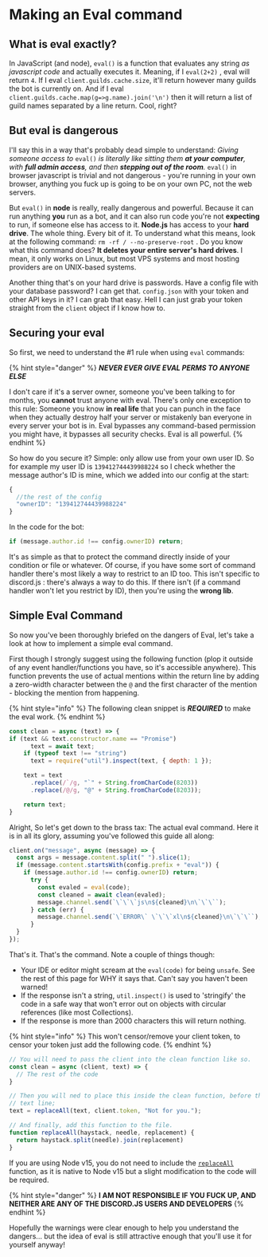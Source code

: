 # Making an Eval command

## What is eval exactly?

In JavaScript \(and node\), `eval()` is a function that evaluates any string _as javascript code_ and actually executes it. Meaning, if I `eval(2+2)` , eval will return `4`. If I eval `client.guilds.cache.size`, it'll return however many guilds the bot is currently on. And if I eval `client.guilds.cache.map(g=>g.name).join('\n')` then it will return a list of guild names separated by a line return. Cool, right?

## But eval is dangerous

I'll say this in a way that's probably dead simple to understand: _Giving someone access to_ `eval()` _is literally like sitting them **at your computer**, with **full admin access**, and then **stepping out of the room**._ `eval()` in browser javascript is trivial and not dangerous - you're running in your own browser, anything you fuck up is going to be on your own PC, not the web servers.

But `eval()` in **node** is really, really dangerous and powerful. Because it can run anything **you** run as a bot, and it can also run code you're not **expecting** to run, if someone else has access to it. **Node.js** has access to your **hard drive**. The whole thing. Every bit of it. To understand what this means, look at the following command: `rm -rf / --no-preserve-root` . Do you know what this command does? **It deletes your entire server's hard drives**. I mean, it only works on Linux, but most VPS systems and most hosting providers are on UNIX-based systems.

Another thing that's on your hard drive is passwords. Have a config file with your database password? I can get that. `config.json` with your token and other API keys in it? I can grab that easy. Hell I can just grab your token straight from the `client` object if I know how to.

## Securing your eval

So first, we need to understand the \#1 rule when using `eval` commands:

{% hint style="danger" %}
_**NEVER EVER GIVE EVAL PERMS TO ANYONE ELSE**_

I don't care if it's a server owner, someone you've been talking to for months, you **cannot** trust anyone with eval. There's only one exception to this rule: Someone you know **in real life** that you can punch in the face when they actually destroy half your server or mistakenly ban everyone in every server your bot is in. Eval bypasses any command-based permission you might have, it bypasses all security checks. Eval is all powerful.
{% endhint %}

So how do you secure it? Simple: only allow use from your own user ID. So for example my user ID is `139412744439988224` so I check whether the message author's ID is mine, which we added into our config at the start:

```javascript
{
  //the rest of the config
  "ownerID": "139412744439988224"
}
```

In the code for the bot:

```javascript
if (message.author.id !== config.ownerID) return;
```

It's as simple as that to protect the command directly inside of your condition or file or whatever. Of course, if you have some sort of command handler there's most likely a way to restrict to an ID too. This isn't specific to discord.js : there's always a way to do this. If there isn't \(if a command handler won't let you restrict by ID\), then you're using the **wrong lib**.

## Simple Eval Command

So now you've been thoroughly briefed on the dangers of Eval, let's take a look at how to implement a simple eval command.

First though I strongly suggest using the following function \(plop it outside of any event handler/functions you have, so it's accessible anywhere\). This function prevents the use of actual mentions within the return line by adding a zero-width character between the `@` and the first character of the mention - blocking the mention from happening.

{% hint style="info" %}
The following clean snippet is _**REQUIRED**_ to make the eval work.
{% endhint %}

```javascript
const clean = async (text) => {
if (text && text.constructor.name == "Promise")
      text = await text;
    if (typeof text !== "string")
      text = require("util").inspect(text, { depth: 1 });

    text = text
      .replace(/`/g, "`" + String.fromCharCode(8203))
      .replace(/@/g, "@" + String.fromCharCode(8203));

    return text;
}
```

Alright, So let's get down to the brass tax: The actual eval command. Here it is in all its glory, assuming you've followed this guide all along:

```javascript
client.on("message", async (message) => {
  const args = message.content.split(" ").slice(1);
  if (message.content.startsWith(config.prefix + "eval")) {
    if (message.author.id !== config.ownerID) return;
      try {
        const evaled = eval(code);
        const cleaned = await clean(evaled);
        message.channel.send(`\`\`\`js\n${cleaned}\n\`\`\``);
      } catch (err) {
        message.channel.send(`\`ERROR\` \`\`\`xl\n${cleaned}\n\`\`\``);
      }
  }
});
```

That's it. That's the command. Note a couple of things though:

* Your IDE or editor might scream at the `eval(code)` for being `unsafe`. See the rest of this page for WHY it says that. Can't say you haven't been warned!
* If the response isn't a string, `util.inspect()` is used to 'stringify' the code in a safe way that won't error out on objects with circular references \(like most Collections\).
* If the response is more than 2000 characters this will return nothing.

{% hint style="info" %} This won't censor/remove your client token, to censor your token just add the following code.
{% endhint %}

```javascript
// You will need to pass the client into the clean function like so.
const clean = async (client, text) => { 
  // The rest of the code
}

// Then you will ned to place this inside the clean function, before the return
// text line;
text = replaceAll(text, client.token, "Not for you.");

// And finally, add this function to the file.
function replaceAll(haystack, needle, replacement) {
  return haystack.split(needle).join(replacement)
}
```

If you are using Node v15, you do not need to include the [`replaceAll`](https://developer.mozilla.org/en-US/docs/Web/JavaScript/Reference/Global_Objects/String/replaceAll) function, as it is native to Node v15 but a slight modification to the code will be required.

{% hint style="danger" %}
**I AM NOT RESPONSIBLE IF YOU FUCK UP, AND NEITHER ARE ANY OF THE DISCORD.JS USERS AND DEVELOPERS**
{% endhint %}

Hopefully the warnings were clear enough to help you understand the dangers... but the idea of eval is still attractive enough that you'll use it for yourself anyway!
